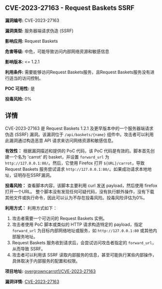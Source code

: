 ## CVE-2023-27163 - Request Baskets SSRF

**漏洞编号:** CVE-2023-27163

**漏洞类型:** 服务器端请求伪造 (SSRF)

**影响应用:** Request Baskets

**危害等级:** 中危，可能导致访问内部网络资源和敏感信息

**影响版本:** <= 1.2.1

**利用条件:** 需要能够访问Request Baskets服务，且Request Baskets服务没有进行适当的访问控制。

**POC 可用性:** 是

**投毒风险:** 0%

## 详情

CVE-2023-27163 是 Request Baskets 1.2.1 及更早版本中的一个服务器端请求伪造 (SSRF) 漏洞。该漏洞位于 `/api/baskets/{name}` 组件中。攻击者可以利用此漏洞通过构造恶意 API 请求来访问网络资源和敏感信息。

**有效性：**
根据漏洞描述和提供的 PoC 代码，该 PoC 代码是有效的。脚本首先创建一个名为 'carrot' 的 basket，并设置 `forward_url` 为 `http://127.0.0.1:80/`。然后，它使用 Firefox 打开 `${URL}/carrot`，导致 Request Baskets 服务尝试请求 `http://127.0.0.1:80/`。如果成功请求本地地址，证明存在SSRF漏洞。

**投毒风险：**
查看脚本内容，该脚本主要利用 curl 发送 payload，然后使用 firefox 打开一个URL。 整个脚本没有发现任何可疑代码，没有执行额外操作，没有下载其他文件或执行命令，因此可以认为不存在投毒风险。投毒风险评估为0%。

**利用方式：**
利用方式如下：
1.  攻击者需要一个可访问的 Request Baskets 实例。
2.  攻击者使用 PoC 脚本或类似的 HTTP 请求构造特定的 payload，指定 `forward_url` 为目标内部网络地址或服务，如 `http://127.0.0.1:80` 或其他内部服务地址。
3.  Request Baskets 服务收到请求后，会尝试访问攻击者指定的 `forward_url`，从而导致 SSRF。
4.  攻击者可以利用该 SSRF 读取内部服务的信息，甚至可能执行某些内部操作，具体取决于内部服务的配置和权限。

**项目地址:** [overgrowncarrot1/CVE-2023-27163](https://github.com/overgrowncarrot1/CVE-2023-27163)

**漏洞详情:** [CVE-2023-27163](https://nvd.nist.gov/vuln/detail/CVE-2023-27163)
